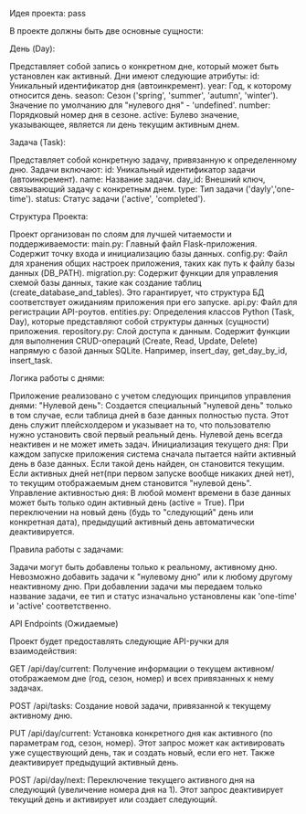 Идея проекта:
 pass

В проекте должны быть две основные сущности:

День (Day): 

Представляет собой запись о конкретном дне, который может быть установлен как активный. Дни имеют следующие атрибуты:
id: Уникальный идентификатор дня (автоинкремент).
year: Год, к которому относится день.
season: Сезон ('spring', 'summer', 'autumn', 'winter'). Значение по умолчанию для "нулевого дня" - 'undefined'.
number: Порядковый номер дня в сезоне.
active: Булево значение, указывающее, является ли день текущим активным днем.

Задача (Task):

Представляет собой конкретную задачу, привязанную к определенному дню. Задачи включают:
id: Уникальный идентификатор задачи (автоинкремент).
name: Название задачи.
day_id: Внешний ключ, связывающий задачу с конкретным днем.
type: Тип задачи ('dayly','one-time').
status: Статус задачи ('active', 'completed').

Структура Проекта:

Проект организован по слоям для лучшей читаемости и поддерживаемости:
main.py: Главный файл Flask-приложения. Содержит точку входа и инициализацию базы данных.
config.py: Файл для хранения общих настроек приложения, таких как путь к файлу базы данных (DB_PATH).
migration.py: Содержит функции для управления схемой базы данных, такие как создание таблиц (create_database_and_tables). Это гарантирует, что структура БД соответствует ожиданиям приложения при его запуске.
api.py: Файл для регистрации API-роутов.
entities.py: Определения классов Python (Task, Day), которые представляют собой структуры данных (сущности) приложения.
repository.py: Слой доступа к данным. Содержит функции для выполнения CRUD-операций (Create, Read, Update, Delete) напрямую с базой данных SQLite. Например, insert_day, get_day_by_id, insert_task.


Логика работы с днями:

Приложение реализовано с учетом следующих принципов управления днями:
"Нулевой день": Создается специальный "нулевой день" только в том случае, если таблица дней в базе данных полностью пуста. Этот день служит плейсхолдером и указывает на то, что пользователю нужно установить свой первый реальный день. Нулевой день всегда неактивен и не может иметь задач.
Инициализация текущего дня: При каждом запуске приложения система сначала пытается найти активный день в базе данных. Если такой день найден, он становится текущим. Если активных дней нет(при первом запуске вообще никаких дней нет), то текущим отображаемым днем становится "нулевой день".
Управление активностью дня: В любой момент времени в базе данных может быть только один активный день (active = True). При переключении на новый день (будь то "следующий" день или конкретная дата), предыдущий активный день автоматически деактивируется.

Правила работы с задачами:

Задачи могут быть добавлены только к реальному, активному дню. Невозможно добавить задачи к "нулевому дню" или к любому другому неактивному дню.
При добавлении задачи мы передаем только название задачи, ее тип и статус изначально установлены как 'one-time' и 'active' соответственно.

API Endpoints (Ожидаемые)

Проект будет предоставлять следующие API-ручки для взаимодействия:

GET /api/day/current: Получение информации о текущем активном/отображаемом дне (год, сезон, номер) и всех привязанных к нему задачах.

POST /api/tasks: Создание новой задачи, привязанной к текущему активному дню.

PUT /api/day/current: Установка конкретного дня как активного (по параметрам год, сезон, номер). Этот запрос может как активировать уже существующий день, так и создать новый, если его нет. Также деактивирует предыдущий активный день.

POST /api/day/next: Переключение текущего активного дня на следующий (увеличение номера дня на 1). Этот запрос деактивирует текущий день и активирует или создает следующий.
